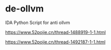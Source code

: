 # de-ollvm
IDA Python Script for anti ollvm

https://www.52pojie.cn/thread-1488919-1-1.html

https://www.52pojie.cn/thread-1492187-1-1.html